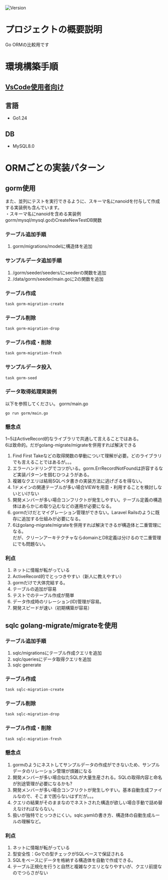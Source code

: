 ![Version](https://img.shields.io/badge/Version-1.0.0-green)
# プロジェクトの概要説明
Go ORMの比較用です
# 環境構築手順
## [VsCode使用者向け](./docs/VsCodeDevContainer.md)
## 言語
* Go1.24
## DB
* MySQL8.0
# ORMごとの実装パターン
## gorm使用
また、並列にテストを実行できるように、スキーマ名にnanoidを付与して作成する実装例も含んでいます。<br>
・スキーマ名にnanoidを含める実装例<br>
gorm/mysql/mysql.goのCreateNewTestDB関数

### テーブル追加手順
1. gorm/migrations/modelに構造体を追加
### サンプルデータ追加手順
1. /gorm/seeder/seeders/にseederの関数を追加
2. /data/gorm/seeder/main.goに2の関数を追加
### テーブル作成
```bash
task gorm-migration-create
```
### テーブル削除
```bash
task gorm-migration-drop
```
### テーブル作成・削除
```bash
task gorm-migration-fresh
```
### サンプルデータ投入
```bash
task gorm-seed
```
### データ取得処理実装例
以下を参照してください。
gorm/main.go
```
go run gorm/main.go
```
### 懸念点
1~5はActiveRecord的なライブラリで共通して言えることではある。<br>
6は致命的。だがgolang-migrate/migrateを併用すれば解決できる<br>
1. Find First Takeなどの取得関数の挙動について理解が必要。どのライブラリでも言えることではあるが。。。
2. エラーハンドリングでコツがいる。gorm.ErrRecordNotFoundは許容するなど実装パターンを掴むひつようがある。
3. 複雑なクエリは結局SQLベタ書きの実装方法に逃げざるを得ない。
4. 1ドメインの関連テーブルが多い場合VIEWを用意・利用することを検討しないといけない
5. 開発メンバーが多い場合コンフリクトが発生しやすい。テーブル定義の構造体はあらかじめ取り込むなどの運用が必要になる。
6. gormだけだとマイグレーション管理ができない。Laravel Railsのように既存に追加する仕組みが必要になる。
7. 6はgolang-migrate/migrateを併用すれば解決できるが構造体と二重管理になる。<br>だが、クリーンアーキテクチャならdomainとDB定義は分けるので二重管理にでも問題ない。
### 利点
1. ネットに情報が転がっている
2. ActiveRecord的でとっつきやすい（新人に教えやすい）
3. gormだけで大体完結する。
4. テーブルの追加が容易
5. テストでのテーブル作成が簡単
6. データ作成時のリレーション(ID)管理が容易。
7. 開発スピードが速い（初期構築が容易）
## sqlc golang-migrate/migrateを使用
### テーブル追加手順
1. sqlc/migrationsにテーブル作成クエリを追加
2. sqlc/queriesにデータ取得クエリを追加
3. sqlc generate
### テーブル作成
```bash
task sqlc-migration-create
```
### テーブル削除
```bash
task sqlc-migration-drop
```
### テーブル作成・削除
```bash
task sqlc-migration-fresh
```
### 懸念点
1. gormのようにネストしてサンプルデータの作成ができないため、サンプルデータのリレーション管理が煩雑になる
2. 開発メンバーが多い場合似たSQLが大量生産される。SQLの取得内容と命名が別途管理が必要になるかも?
3. 開発メンバーが多い場合コンフリクトが発生しやすい。基本自動生成ファイルなので、そこまで困らないはずだが。。。
4. クエリの結果がそのままなのでネストされた構造が欲しい場合手動で詰め替えなければならない。
5. 扱いが独特でとっつきにくい。sqlc.yamlの書き方、構造体の自動生成ルールの理解など。
### 利点
1. ネットに情報が転がっている
2. 型安全性：Goでの型チェックがSQLベースで保証される
3. SQLをベースにデータを格納する構造体を自動で作成できる。
4. テーブル正規化を行うと自然と複雑なクエリとなりやすいが、クエリ前提なのでつらさがない